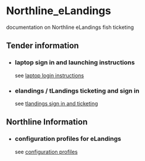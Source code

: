 # Northline_eLandings
documentation on Northline eLandings fish ticketing

## Tender information

* ### laptop sign in and launching instructions
    see [laptop login instructions](data/instrs/instructions.md)

* ### elandings / tLandings ticketing and sign in
    see [tlandings sign in and ticketing](data/instrs/tLandings.md)

## Northline Information

* ### configuration profiles for eLandings 
    see [configuration profiles](data/instrs/conf.md)
